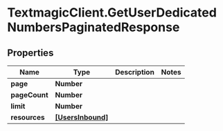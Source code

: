 # TextmagicClient.GetUserDedicatedNumbersPaginatedResponse

## Properties
Name | Type | Description | Notes
------------ | ------------- | ------------- | -------------
**page** | **Number** |  | 
**pageCount** | **Number** |  | 
**limit** | **Number** |  | 
**resources** | [**[UsersInbound]**](UsersInbound.md) |  | 


